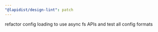 ```yaml
---
"@lapidist/design-lint": patch
---
```


refactor config loading to use async fs APIs and test all config formats
